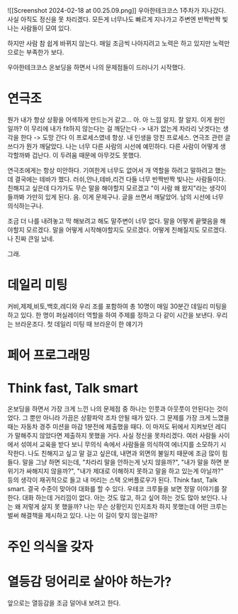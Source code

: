 ![[Screenshot 2024-02-18 at 00.25.09.png]]
우아한테크코스 1주차가 지나갔다.
사실 아직도 정신을 못 차리겠다.
모든게 너무나도 빠르게 지나가고 주변엔 반짝반짝 빛나는 사람들이 모여 있다.

하지만 사람 참 쉽게 바뀌지 않는다.
매일 조금씩 나아지려고 노력은 하고 있지만 노력만으로는 부족한가 보다.

우아한테크코스 온보딩을 하면서 나의 문제점들이 드러나기 시작했다. 

# 연극조


뭔가 내가 항상 상황을 어색하게 만드는거 같고... 아. 아 느낌 알지. 잘 알지. 이게 원인일까? 
이 무리에 내가 fit하지 않는다는 걸 깨닫는다 -> 내가 없는게 차라리 낫겟다는 생각을 한다 -> 도망 간다
이 프로세스였네 항상. 내 인생을 망친 프로세스. 연극조 관련 글 쓰다가 뭔가 깨달았다.
나는 너무 다른 사람의 시선에 예민하다. 다른 사람이 어떻게 생각할까봐 겁난다. 이 두려움 때문에 아무것도 못했다.

연극조에게는 항상 미안하다. 기여한게 너무도 없어서 개 역할을 하려고 말하려고 했는데 결국에는 테바가 했다. 러쉬,안나,테바,리건 다들 너무 반짝반짝 빛나는 사람들이다. 친해지고 싶은데 다가가도 무슨 말을 해야할지 모르겠고 "이 사람 왜 왔지"라는 생각이 들까봐 가만히 있게 된다. 음. 이게 문제구나. 글을 쓰면서 깨달았어. 남의 시선에 너무 의식하는구나.

조금 더 나를 내려놓고 막 해보려고 해도 말주변이 너무 없다. 말을 어떻게 끝맺음을 해야할지 모르겠다. 말을 어떻게 시작해야할지도 모르겠다. 어떻게 친해질지도 모르겠다. 나 진짜 큰일 났네.

그래. 



# 데일리 미팅

커비,제제,비토,백호,레디와 우리 조를 포함하여 총 10명이 매일 30분간 데일리 미팅을 하고 있다. 한 명이 퍼실레이터 역할을 하여 주제를 정하고 다 같이 시간을 보낸다. 우리는 브라운조다. 첫 데일리 미팅 때 브라운이 한 얘기가 

# 페어 프로그래밍


# Think fast, Talk smart

온보딩을 하면서 가장 크게 느낀 나의 문제점 중 하나는 인풋과 아웃풋이 안된다는 것이었다. 그 뿐만 아니라 가끔은 상황파악 조차 안될 때가 있다. 그 문제를 가장 크게 느꼈을 때는 자동차 경주 미션을 마감 1분전에 제출했을 때다. 이 마저도 뒤에서 지켜보던 레디가 말해주지 않았다면 제출하지 못했을 거다. 
사실 정신을 못차리겠다. 여러 사람들 사이에서 섞여서 교육을 받다 보니 무의식 속에서 사람들을 의식하여 에너지를 소모하기 시작한다. 나도 친해지고 싶고 말 걸고 싶은데, 내면과 외면의 불일치 때문에 조금 많이 힘들다. 말을 그냥 하면 되는데, "차라리 말을 안하는게 낫지 않을까?", "내가 말을 하면 분위기가 싸해지지 않을까?", "내가 제대로 이해하지 못하고 말을 하고 있는게 아닐까?" 등의 생각이 재귀적으로 들고 내 머리는 스택 오버플로우가 된다.
Think fast, Talk smart. 결국 수준이 맞아야 대화를 할 수 있다. 우테코 크루들을 보면 정말 이야기를 잘한다. 대화 하는데 거리낌이 없다. 아는 것도 많고, 하고 싶어 하는 것도 많아 보인다. 나는 왜 저렇게 살지 못 했을까? 
나는 무슨 상황인지 인지조차 하지 못했는데 어떤 크루는 벌써 해결책을 제시하고 있다. 나는 이 길이 맞지 않는걸까? 

# 주인 의식을 갖자


# 열등감 덩어리로 살아야 하는가?

앞으로는 열등감을 조금 덜어내 보려고 한다. 